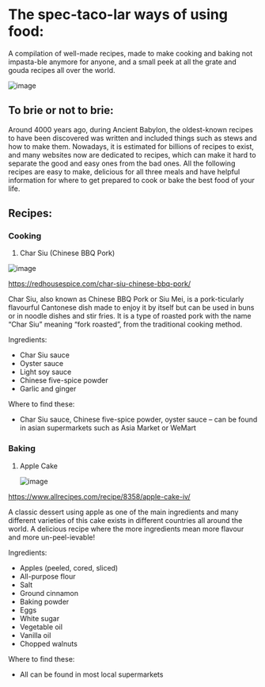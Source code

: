 # The spec-taco-lar ways of using food: 
A compilation of well-made recipes, made to make cooking and baking not impasta-ble anymore for anyone, and a small peek at all the grate and gouda recipes all over the world.

![image](https://github.com/user-attachments/assets/03668d7c-2ff2-420f-82fe-1e8636aa2f5d)

## To brie or not to brie: 
Around 4000 years ago, during Ancient Babylon, the oldest-known recipes to have been discovered was written and included things such as stews and how to make them. Nowadays, it is estimated for billions of recipes to exist, and many websites now are dedicated to recipes, which can make it hard to separate the good and easy ones from the bad ones. All the following recipes are easy to make, delicious for all three meals and have helpful information for where to get prepared to cook or bake the best food of your life. 



## Recipes:

### Cooking
1) Char Siu (Chinese BBQ Pork)

![image](https://github.com/user-attachments/assets/322e7afd-2d6c-4925-9bd7-93b44f13ef31)

  https://redhousespice.com/char-siu-chinese-bbq-pork/

Char Siu, also known as Chinese BBQ Pork or Siu Mei, is a pork-ticularly flavourful Cantonese dish made to enjoy it by itself but can be used in buns or in noodle dishes and stir fries. It is a type of roasted pork with the name “Char Siu” meaning “fork roasted”, from the traditional cooking method.  

 Ingredients: 
 -	Char Siu sauce
 -	Oyster sauce
 -	Light soy sauce
 -	Chinese five-spice powder
 -	Garlic and ginger

 Where to find these:
 -	Char Siu sauce, Chinese five-spice powder, oyster sauce – can be found in asian supermarkets such as Asia Market or WeMart


### Baking

 1) Apple Cake

    ![image](https://github.com/user-attachments/assets/a67c294e-317e-480c-bd56-8b118dbe9f68)

   https://www.allrecipes.com/recipe/8358/apple-cake-iv/ 

A classic dessert using apple as one of the main ingredients and many different varieties of this cake exists in different countries all around the world. A delicious recipe where the more ingredients mean more flavour and more un-peel-ievable! 
 
Ingredients:  
- Apples (peeled, cored, sliced) 
- All-purpose flour 
- Salt  
- Ground cinnamon 
- Baking powder 
- Eggs 
- White sugar 
- Vegetable oil 
- Vanilla oil 
- Chopped walnuts 

Where to find these: 
- All can be found in most local supermarkets 

